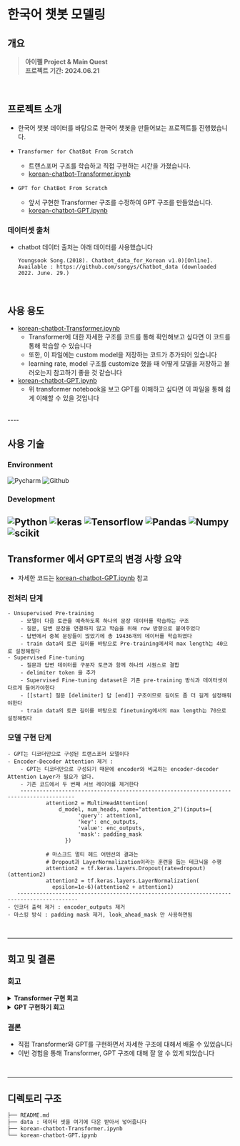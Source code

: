# 한국어 챗봇 모델링

## 개요
> **아이펠 Project & Main Quest** <br/> 
> **프로젝트 기간: 2024.06.21** <br/>

<br>

## 프로젝트 소개
- 한국어 챗봇 데이터를 바탕으로 한국어 챗봇을 만들어보는 프로젝트틀 진행했습니다.

- `Transformer for ChatBot From Scratch`
  - 트랜스포머 구조를 학습하고 직접 구현하는 시간을 가졌습니다.
  - [korean-chatbot-Transformer.ipynb](Ko-Chatbots-From-Scratch/korean-chatbot-Transformer.ipynb)
- `GPT for ChatBot From Scratch`
  - 앞서 구현한 Transformer 구조를 수정하여 GPT 구조를 만들었습니다.
  - [korean-chatbot-GPT.ipynb](Ko-Chatbots-From-Scratch/korean-chatbot-GPT.ipynb)

### 데이터셋 출처
- chatbot 데이터 출처는 아래 데이터를 사용했습니다
  ```text
  Youngsook Song.(2018). Chatbot_data_for_Korean v1.0)[Online].
  Available : https://github.com/songys/Chatbot_data (downloaded 2022. June. 29.)
  ```
<br>

## 사용 용도
- [korean-chatbot-Transformer.ipynb](Ko-Chatbots-From-Scratch/korean-chatbot-Transformer.ipynb)
  - Transformer에 대한 자세한 구조를 코드를 통해 확인해보고 싶다면 이 코드를 통해 학습할 수 있습니다
  - 또한, 이 파일에는 custom model을 저장하는 코드가 추가되어 있습니다
  - learning rate, model 구조를 customize 했을 때 어떻게 모델을 저장하고 불러오는지 참고하기 좋을 것 같습니다
- [korean-chatbot-GPT.ipynb](Ko-Chatbots-From-Scratch/korean-chatbot-GPT.ipynb)
  - 위 transformer notebook을 보고 GPT를 이해하고 싶다면 이 파일을 통해 쉽게 이해할 수 있을 것입니다

<br>
----

## 사용 기술

### Environment
![Pycharm](https://img.shields.io/badge/PyCharm-000000.svg?&style=for-the-badge&logo=PyCharm&logoColor=white)
![Github](https://img.shields.io/badge/GitHub-181717?style=for-the-badge&logo=GitHub&logoColor=white)

### Development
![Python](https://img.shields.io/badge/Python-3776AB?style=for-the-badge&logo=python&logoColor=white)
![keras](https://img.shields.io/badge/Keras-D00000?style=for-the-badge&logo=Keras&logoColor=white)
![Tensorflow](https://img.shields.io/badge/TensorFlow-FF6F00?style=for-the-badge&logo=tensorflow&logoColor=white)
![Pandas](https://img.shields.io/badge/Pandas-2C2D72?style=for-the-badge&logo=pandas&logoColor=white)
![Numpy](https://img.shields.io/badge/Numpy-777BB4?style=for-the-badge&logo=numpy&logoColor=white)
![scikit](https://img.shields.io/badge/scikit_learn-F7931E?style=for-the-badge&logo=scikit-learn&logoColor=white)
<br>
----
## Transformer 에서 GPT로의 변경 사항 요약
- 자세한 코드는 [korean-chatbot-GPT.ipynb](Ko-Chatbots-From-Scratch/korean-chatbot-GPT.ipynb) 참고

### 전처리 단계
    - Unsupervised Pre-training
        - 모델이 다음 토큰을 예측하도록 하나의 문장 데이터를 학습하는 구조
        - 질문, 답변 문장을 연결하지 않고 학습을 위해 row 방향으로 붙여주었다
        - 답변에서 중복 문장들이 많았기에 총 19436개의 데이터를 학습하였다
        - train data의 토큰 길이를 바탕으로 Pre-training에서의 max length는 40으로 설정해줬다
    - Supervised Fine-tuning
        - 질문과 답변 데이터를 구분자 토큰과 함께 하나의 시퀀스로 결합
        - delimiter token 을 추가
        - Supervised Fine-tuning dataset은 기존 pre-training 방식과 데이터셋이 다르게 들어가야한다
        - [[start] 질문 [delimiter] 답 [end]] 구조이므로 길이도 좀 더 길게 설정해줘야한다
        - train data의 토큰 길이를 바탕으로 finetuning에서의 max length는 70으로 설정해줬다

### 모델 구현 단계
    - GPT는 디코더만으로 구성된 트랜스포머 모델이다
    - Encoder-Decoder Attention 제거 :
        - GPT는 디코더만으로 구성되기 때문에 encoder와 비교하는 encoder-decoder Attention Layer가 필요가 없다.
        - 기존 코드에서 두 번째 서브 레이어를 제거한다
        ---------------------------------------------------------------------------------------
                attention2 = MultiHeadAttention(
                    d_model, num_heads, name="attention_2")(inputs={
                          'query': attention1,
                          'key': enc_outputs,
                          'value': enc_outputs,
                          'mask': padding_mask
                      })

                # 마스크드 멀티 헤드 어텐션의 결과는
                # Dropout과 LayerNormalization이라는 훈련을 돕는 테크닉을 수행
                attention2 = tf.keras.layers.Dropout(rate=dropout)(attention2)
                attention2 = tf.keras.layers.LayerNormalization(
                  epsilon=1e-6)(attention2 + attention1)
       -----------------------------------------------------------------------------------------
    - 인코더 출력 제거 : encoder_outputs 제거
    - 마스킹 방식 : padding mask 제거, look_ahead_mask 만 사용하면됨

<br>

----
회고 및 결론
---
### 회고
<details>
  <summary><b>Transformer 구현 회고</b></summary>
  <div markdown="1">
    <li> 배운 점 </li>
      <ul>
        <li>transformer의 구조에 대해 좀 더 명확히 이해할 수 있었다 </li>
        <li>custom 모델 저장하는 방법을 배웠다 </li>
        <li>숫자를 제거하는 전처리 제거만으로도 대답이 확연히 달라지는 것을 볼 수 있었다 </li>
        <li>underfitting 상황을 생각해서 epoch을 높였더니 성능이 향상되었다</li>
      </ul>
    <li> 아쉬운 점 </li>
      <ul>
        <li>프로젝트에서 한글 토큰을 잘 만들지 못해서 아쉬웠다</li>
        <li>토큰화를 잘 하지 못해서 띄어쓰기에 따라서 답변이 달라진다</li>
      </ul>
    <li> 느낀 점 </li>
      <ul>
        <li>어려운 개념이라도 노력하면 이해할 수 있다는 것을 느꼈다</li>
        <li>챗봇도 결국 어떤 데이터를 학습하냐에 따라 대답이 달라진다</li>
      </ul>
    <li> 어려웠던 점 </li>
      <ul>
        <li>transformer의 구조를 이해하는데 어려웠다</li>
        <li>custom 모델 저장하는 데 config 설정하는 것이 어려웠다</li>
      </ul>
  </div>
</details>

<details>
  <summary><b>GPT 구현하기 회고</b></summary>
  <div markdown="1">
    <li> 배운 점 </li>
      <ul>
        <li>논문을 읽고 이를 바탕으로 GPT 모델을 직접 구현해볼 수 있었다</li>
      </ul>
    <li> 아쉬운 점 </li>
      <ul>
        <li>Unsupervised pre-training 단계에서 좀 더 다양한 문장들을 실험해보면 좋을 것 같았다</li>
        <li>데이터셋이 적어서 pretrain weight를 불러오는게 오히려 성능이 좋지 않았다</li>
      </ul>
    <li> 느낀 점 </li>
      <ul><li>transformer보다도 일반화 성능이 잘 되는 것 같았다</li></ul>
    <li> 어려웠던 점 </li>
      <ul>
        <li>직접 구현하는 과정에서 모델 shape를 맞추는 것이 생각보다 까다로웠다</li>
        <li>기존 코드를 수정하는 과정에서 오류가 많이 났다</li>
      </ul>
  </div>
</details>

### 결론
- 직접 Transformer와 GPT를 구현하면서 자세한 구조에 대해서 배울 수 있었습니다
- 이번 경험을 통해 Transformer, GPT 구조에 대해 잘 알 수 있게 되었습니다
<br>

---
## 디렉토리 구조
```bash
├── README.md
├── data : 데이터 셋을 여기에 다운 받아서 넣어줍니다
├── korean-chatbot-Transformer.ipynb
└── korean-chatbot-GPT.ipynb
```

